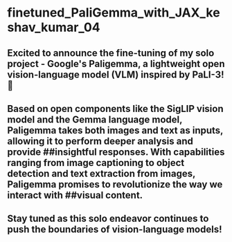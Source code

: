 # finetuned_PaliGemma_with_JAX_keshav_kumar_04
## Excited to announce the fine-tuning of my solo project - Google's Paligemma, a lightweight open vision-language model (VLM) inspired by PaLI-3! 🎉

## Based on open components like the SigLIP vision model and the Gemma language model, Paligemma takes both images and text as inputs, allowing it to perform deeper analysis and provide ##insightful responses. With capabilities ranging from image captioning to object detection and text extraction from images, Paligemma promises to revolutionize the way we interact with ##visual content.

## Stay tuned as this solo endeavor continues to push the boundaries of vision-language models! 

